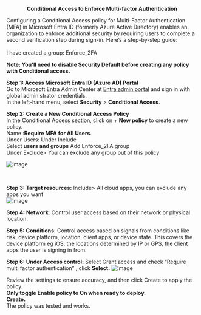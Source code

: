 <p align="center"><b>Conditional Access to Enforce Multi-factor Authentication</b></p>

Configuring a Conditional Access policy for Multi-Factor Authentication (MFA) in Microsoft Entra ID (formerly Azure Active Directory) enables an organization to enforce additional security by requiring users to complete a second verification step during sign-in. Here’s a step-by-step guide:<br />
 <br />I have created a group: Enforce_2FA<br />

<b>Note: You’ll need to disable Security Default before creating any policy with Conditional access.</b>

**Step 1: Access Microsoft Entra ID (Azure AD) Portal<br />**
Go to Microsoft Entra Admin Center at [Entra admin portal](portal.azure.com/) and sign in with global administrator credentials.<br />
In the left-hand menu, select **Security** > **Conditional Access**.

**Step 2: Create a New Conditional Access Policy**<br />
In the Conditional Access section, click on + **New policy** to create a new policy.<br />
Name :**Require MFA for All Users**.<br />
Under Users: Under Include<br />
Select <b>users and groups</b>
Add Enforce_2FA group <br />
Under Exclude> You can exclude any group out of this policy<br />

![image](https://github.com/user-attachments/assets/80f7b033-d391-4620-9935-30f5a2c1787f)

<br />

**Step 3: Target resources:** Include> All cloud apps, you can exclude any apps you want<br />
![image](https://github.com/user-attachments/assets/a23fc9cd-8c38-4f69-a104-20c2bf48cf30)

<b>Step 4: Network</b>: Control user access based on their network or physical location.

<b>Step 5: Conditions</b>: Control access based on signals from conditions like risk, device platform, location, client apps, or device state. This covers the device platform eg iOS, the locations determined by IP or GPS, the client apps the user is signing in from.

**Step 6: Under Access control:** Select Grant access and check “Require multi factor authentication” , click <b>Select.</b>
![image](https://github.com/user-attachments/assets/5170dcd3-8626-4077-8e81-dfad1afb2ea4)

Review the settings to ensure accuracy, and then click Create to apply the policy.<br />
<b>Only toggle Enable policy to On when ready to deploy.</b><br />
<b>Create.</b><br />
The policy was tested and works. 


